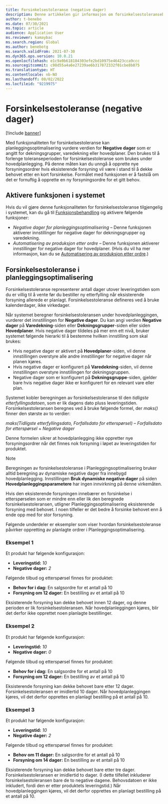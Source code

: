 ```yaml
---
title: Forsinkelsestoleranse (negative dager)
description: Denne artikkelen gir informasjon om forsinkelsestoleranseberegningen og hvordan den påvirker oppretting av planlagte bestillinger i planleggingsoptimaliseringen.
author: t-benebo
ms.date: 07/30/2021
ms.topic: article
audience: Application User
ms.reviewer: kamaybac
ms.search.region: Global
ms.author: benebotg
ms.search.validFrom: 2021-07-30
ms.dyn365.ops.version: 10.0.21
ms.openlocfilehash: e1c9a9b618184303efe2bd10975e46423cca9ccc
ms.sourcegitcommit: c98d55a4a6e27239ae6b317872332f01cbe8b875
ms.translationtype: HT
ms.contentlocale: nb-NO
ms.lasthandoff: 08/02/2022
ms.locfileid: "9219975"
---
```

# <a name="delay-tolerance-negative-days"></a>Forsinkelsestoleranse (negative dager)

[!include [banner](../../includes/banner.md)]

Med funksjonaliteten for forsinkelsestoleranse kan planleggingsoptimalisering vurdere verdien for **Negative dager** som er angitt for dekningsgrupper, varedekning eller hovedplaner. Den brukes til å forlenge toleranseperioden for forsinkelsestoleranse som brukes under hovedplanlegging. På denne måten kan du unngå å opprette nye forsyningsordrer hvis eksisterende forsyning vil være i stand til å dekke behovet etter en kort forsinkelse. Formålet med funksjonen er å fastslå om det er fornuftig å opprette en ny forsyningsordre for et gitt behov.

## <a name="turn-on-the-feature-in-your-system"></a>Aktivere funksjonen i systemet

Hvis du vil gjøre denne funksjonaliteten for forsinkelsestoleranse tilgjengelig i systemet, kan du gå til [Funksjonsbehandling](../../../fin-ops-core/fin-ops/get-started/feature-management/feature-management-overview.md) og aktivere følgende funksjoner:

- *Negative dager for planleggingsoptimalisering* – Denne funksjonen aktiverer innstillinger for negative dager for dekningsgrupper og varedekning.
- *Automatisering av produksjon etter ordre* – Denne funksjonen aktiverer innstillinger for negative dager for hovedplaner. (Hvis du vil ha mer informasjon, kan du se [Automatisering av produksjon etter ordre](../make-to-order-supply-automation.md).)

## <a name="delay-tolerance-in-planning-optimization"></a>Forsinkelsestoleranse i planleggingsoptimalisering

Forsinkelsestoleranse representerer antall dager utover leveringstiden som du er villig til å vente før du bestiller ny etterfylling når eksisterende forsyning allerede er planlagt. Forsinkelsestoleranse defineres ved å bruke kalenderdager, ikke virkedager.

Når systemet beregner forsinkelsestoleransen under hovedplanleggingen, vurderer det innstillingen for **Negative dager**. Du kan angi verdien **Negative dager** på **Varedekning**-siden eller **Dekningsgrupper**-siden eller siden **Hovedplaner**. Hvis negative dager tildeles på mer enn ett nivå, bruker systemet følgende hierarki til å bestemme hvilken innstilling som skal brukes:

- Hvis negative dager er aktivert på **Hovedplaner**-siden, vil denne innstillingen overstyre alle andre innstillinger for negative dager når planen kjøres.
- Hvis negative dager er konfigurert på **Varedekning**-siden, vil denne innstillingen overstyre innstillingen for dekningsgruppen.
- Negative dager som er konfigurert på **Dekningsgruppe**-siden, gjelder bare hvis negative dager ikke er konfigurert for en relevant vare eller plan.

Systemet kobler beregningen av forsinkelsestoleranse til den *tidligste etterfyllingsdatoen*, som er lik dagens dato pluss leveringstiden. Forsinkelsestoleransen beregnes ved å bruke følgende formel, der *maks()* finner den største av to verdier:

*maks(Tidligste etterfyllingsdato, Forfallsdato for etterspørsel)* – *Forfallsdato for etterspørsel* + *Negative dager*

Denne formelen sikrer at hovedplanlegging ikke oppretter nye forsyningsordrer når det finnes nok forsyning i løpet av leveringstiden for produktet.

> [!NOTE]
> Beregningen av forsinkelsestoleranse i Planleggingsoptimalisering bruker alltid beregning av dynamiske negative dager fra innebygd hovedplanlegging. Innstillingen **Bruk dynamiske negative dager** på siden **Hovedplanleggingsparametere** har ingen innvirkning på denne virkemåten.

Hvis den eksisterende forsyningen innebærer en forsinkelse i etterspørselen som er mindre enn eller lik den beregnede forsinkelsestoleransen, utligner Planleggingsoptimalisering eksisterende forsyning med behovet. I noen tilfeller er det bedre å forsinke behovet enn å ende opp med for stor forsyning.

Følgende underdeler er eksempler som viser hvordan forsinkelsestoleranse påvirker oppretting av planlagte ordrer i Planleggingsoptimalisering.

### <a name="example-1"></a>Eksempel 1

Et produkt har følgende konfigurasjon:

- **Leveringstid:** *10*
- **Negative dager:** *2*

Følgende tilbud og etterspørsel finnes for produktet:

- **Behov for i dag:** En salgsordre for et antall på 10
- **Forsyning om 12 dager:** En bestilling av et antall på 10

Eksisterende forsyning kan dekke behovet innen 12 dager, og denne perioden er lik forsinkelsestoleransen. Når hovedplanleggingen kjøres, blir det derfor ikke opprettet noen planlagte bestillinger.

### <a name="example-2"></a>Eksempel 2

Et produkt har følgende konfigurasjon:

- **Leveringstid:** *10*
- **Negative dager:** *0*

Følgende tilbud og etterspørsel finnes for produktet:

- **Behov for i dag:** En salgsordre for et antall på 10
- **Forsyning om 12 dager:** En bestilling av et antall på 10

Eksisterende forsyning kan dekke behovet bare etter 12 dager. Forsinkelsestoleransen er imidlertid 10 dager. Når hovedplanleggingen kjøres, vil det derfor opprettes en planlagt bestilling på et antall på 10.

### <a name="example-3"></a>Eksempel 3

Et produkt har følgende konfigurasjon:

- **Leveringstid:** *10*
- **Negative dager:** *2*

Følgende tilbud og etterspørsel finnes for produktet:

- **Behov om 11 dager:** En salgsordre for et antall på 10
- **Forsyning om 14 dager:** En bestilling av et antall på 10

Eksisterende forsyning kan dekke behovet bare etter tre dager. Forsinkelsestoleransen er imidlertid to dager. (I dette tilfellet inkluderer forsinkelsestoleransen bare de to negative dagene. Behovsdatoen er ikke inkludert, fordi den er etter produktets leveringstid.) Når hovedplanleggingen kjøres, vil det derfor opprettes en planlagt bestilling på et antall på 10.
